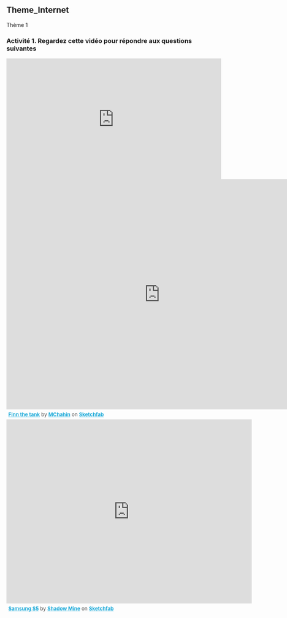 ## Theme_Internet
Thème 1

<i class="fas fa-laptop-code"></i>

### Activité 1. Regardez cette vidéo pour répondre aux questions suivantes

<html lang="fr">
  <body>
    <iframe width="560" height="315" src="https://www.youtube-nocookie.com/embed/xhjgvhZQ-j8" frameborder="0" allow="accelerometer;       autoplay; encrypted-media; gyroscope; picture-in-picture" allowfullscreen></iframe>
  </body>
</html>

<html lang="fr">
  <body>
<div class="sketchfab-embed-wrapper"><iframe width="800" height="600" src="https://sketchfab.com/models/5db01a6d5e89455d94f169a7e5035a0b/embed?autospin=0.2&amp;autostart=1" frameborder="0" allow="autoplay; fullscreen; vr" mozallowfullscreen="true" webkitallowfullscreen="true"></iframe>

<p style="font-size: 13px; font-weight: normal; margin: 5px; color: #4A4A4A;">
    <a href="https://sketchfab.com/3d-models/finn-the-tank-5db01a6d5e89455d94f169a7e5035a0b?utm_medium=embed&utm_source=website&utm_campaign=share-popup" target="_blank" style="font-weight: bold; color: #1CAAD9;">Finn the tank</a>
    by <a href="https://sketchfab.com/beastochahin?utm_medium=embed&utm_source=website&utm_campaign=share-popup" target="_blank" style="font-weight: bold; color: #1CAAD9;">MChahin</a>
    on <a href="https://sketchfab.com?utm_medium=embed&utm_source=website&utm_campaign=share-popup" target="_blank" style="font-weight: bold; color: #1CAAD9;">Sketchfab</a>
</p>
</div>
  </body>
</html>

<html lang="fr">
  <body>

<div class="sketchfab-embed-wrapper"><iframe width="640" height="480" src="https://sketchfab.com/models/56ce2523e204473786f0fbd36307f4a5/embed?autostart=1&amp;camera=0&amp;preload=1" frameborder="0" allow="autoplay; fullscreen; vr" mozallowfullscreen="true" webkitallowfullscreen="true"></iframe>

<p style="font-size: 13px; font-weight: normal; margin: 5px; color: #4A4A4A;">
    <a href="https://sketchfab.com/3d-models/samsung-s5-56ce2523e204473786f0fbd36307f4a5?utm_medium=embed&utm_source=website&utm_campaign=share-popup" target="_blank" style="font-weight: bold; color: #1CAAD9;">Samsung S5</a>
    by <a href="https://sketchfab.com/aisaac?utm_medium=embed&utm_source=website&utm_campaign=share-popup" target="_blank" style="font-weight: bold; color: #1CAAD9;">Shadow Mine</a>
    on <a href="https://sketchfab.com?utm_medium=embed&utm_source=website&utm_campaign=share-popup" target="_blank" style="font-weight: bold; color: #1CAAD9;">Sketchfab</a>
</p>
</div>
  </body>
</html>
